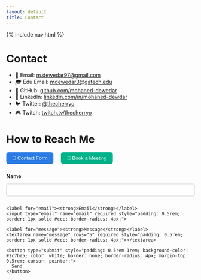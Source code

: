 ```yaml
---
layout: default
title: Contact
---
```


{% include nav.html %}

# Contact

- 📧 Email: [m.dewedar97@gmail.com](mailto:m.dewedar97@gmail.com)
- 🎓 Edu Email: [mdewedar3@gatech.edu](mailto:mdewedar3@gatech.edu)
- 🐙 GitHub: [github.com/mohaned-dewedar](https://github.com/mohaned-dewedar)
- 💼 LinkedIn: [linkedin.com/in/mohaned-dewdar](https://linkedin.com/in/mohaned-dewedar)
- 🐦 Twitter: [@thecherryo](https://twitter.com/thecherryo)
- 🎮 Twitch: [twitch.tv/thecherryo](https://twitch.tv/thecherryo)


# How to Reach Me

<div style="margin-bottom: 1.5rem;">
  <button onclick="showForm()" style="margin-right: 1rem; padding: 0.5rem 1rem; border: none; background-color: #2c7be5; color: white; border-radius: 6px; cursor: pointer;">
    📨 Contact Form
  </button>
  <button onclick="showCalendly()" style="padding: 0.5rem 1rem; border: none; background-color: #00b289; color: white; border-radius: 6px; cursor: pointer;">
    📅 Book a Meeting
  </button>
</div>

<!-- Contact Form -->
<div id="contact-form" style="display: block; max-width: 600px;">
  <form action="https://formspree.io/f/mblkpbry" method="POST" style="display: flex; flex-direction: column; gap: 0.75rem;">
    <label for="name"><strong>Name</strong></label>
    <input type="text" name="name" required style="padding: 0.5rem; border: 1px solid #ccc; border-radius: 4px;">

    <label for="email"><strong>Email</strong></label>
    <input type="email" name="email" required style="padding: 0.5rem; border: 1px solid #ccc; border-radius: 4px;">

    <label for="message"><strong>Message</strong></label>
    <textarea name="message" rows="5" required style="padding: 0.5rem; border: 1px solid #ccc; border-radius: 4px;"></textarea>

    <button type="submit" style="padding: 0.5rem 1rem; background-color: #2c7be5; color: white; border: none; border-radius: 4px; margin-top: 0.5rem; cursor: pointer;">
      Send
    </button>
  </form>
</div>

<!-- Calendly -->
<div id="calendly-frame" style="display: none; min-width: 320px; height: 630px;">
  <iframe src="https://calendly.com/m-dewedar97/30min" width="100%" height="100%" frameborder="0"></iframe>
</div>

<script>
  function showForm() {
    document.getElementById("contact-form").style.display = "block";
    document.getElementById("calendly-frame").style.display = "none";
  }

  function showCalendly() {
    document.getElementById("contact-form").style.display = "none";
    document.getElementById("calendly-frame").style.display = "block";
  }
</script>

